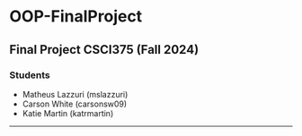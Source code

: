 # OOP-FinalProject
Final Project CSCI375 (Fall 2024)
---
### Students
- Matheus Lazzuri	 (mslazzuri)
- Carson White		 (carsonsw09)
- Katie Martin		 (katrmartin)
---
